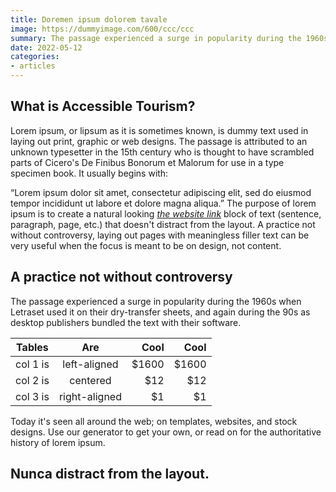 ```yaml
---
title: Doremen ipsum dolorem tavale
image: https://dummyimage.com/600/ccc/ccc
summary: The passage experienced a surge in popularity during the 1960s when Letraset used it on their dry-transfer sheets, and again during the 90s as desktop publishers.
date: 2022-05-12
categories:
- articles
---
```


## What is Accessible Tourism?
Lorem ipsum, or lipsum as it is sometimes known, is dummy text used in laying out print, graphic or web designs. The passage is attributed to an unknown typesetter in the 15th century who is thought to have scrambled parts of Cicero's De Finibus Bonorum et Malorum for use in a type specimen book. It usually begins with:

“Lorem ipsum dolor sit amet, consectetur adipiscing elit, sed do eiusmod tempor incididunt ut labore et dolore magna aliqua.”
The purpose of lorem ipsum is to create a natural looking [*the website link*](https://www.example.com) block of text (sentence, paragraph, page, etc.) that doesn't distract from the layout. A practice not without controversy, laying out pages with meaningless filler text can be very useful when the focus is meant to be on design, not content.

## A practice not without controversy

The passage experienced a surge in popularity during the 1960s when Letraset used it on their dry-transfer sheets, and again during the 90s as desktop publishers bundled the text with their software.

| Tables   |      Are      |  Cool |  Cool |
|----------|:-------------:|------:|------:|
| col 1 is |  left-aligned | $1600 |$1600 |
| col 2 is |    centered   |   $12 |$12 |
| col 3 is | right-aligned |    $1 |$1 |

Today it's seen all around the web; on templates, websites, and stock designs. Use our generator to get your own, or read on for the authoritative history of lorem ipsum.

## Nunca distract from the layout.
